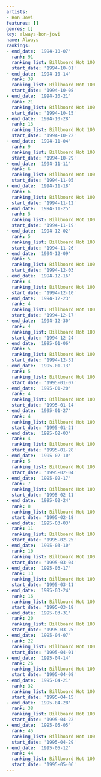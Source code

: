 ```yaml
---
artists:
- Bon Jovi
features: []
genres: []
key: always-bon-jovi
name: Always
rankings:
- end_date: '1994-10-07'
  rank: 91
  ranking_list: Billboard Hot 100
  start_date: '1994-10-01'
- end_date: '1994-10-14'
  rank: 39
  ranking_list: Billboard Hot 100
  start_date: '1994-10-08'
- end_date: '1994-10-21'
  rank: 21
  ranking_list: Billboard Hot 100
  start_date: '1994-10-15'
- end_date: '1994-10-28'
  rank: 13
  ranking_list: Billboard Hot 100
  start_date: '1994-10-22'
- end_date: '1994-11-04'
  rank: 9
  ranking_list: Billboard Hot 100
  start_date: '1994-10-29'
- end_date: '1994-11-11'
  rank: 6
  ranking_list: Billboard Hot 100
  start_date: '1994-11-05'
- end_date: '1994-11-18'
  rank: 6
  ranking_list: Billboard Hot 100
  start_date: '1994-11-12'
- end_date: '1994-11-25'
  rank: 5
  ranking_list: Billboard Hot 100
  start_date: '1994-11-19'
- end_date: '1994-12-02'
  rank: 5
  ranking_list: Billboard Hot 100
  start_date: '1994-11-26'
- end_date: '1994-12-09'
  rank: 5
  ranking_list: Billboard Hot 100
  start_date: '1994-12-03'
- end_date: '1994-12-16'
  rank: 4
  ranking_list: Billboard Hot 100
  start_date: '1994-12-10'
- end_date: '1994-12-23'
  rank: 4
  ranking_list: Billboard Hot 100
  start_date: '1994-12-17'
- end_date: '1994-12-30'
  rank: 4
  ranking_list: Billboard Hot 100
  start_date: '1994-12-24'
- end_date: '1995-01-06'
  rank: 5
  ranking_list: Billboard Hot 100
  start_date: '1994-12-31'
- end_date: '1995-01-13'
  rank: 5
  ranking_list: Billboard Hot 100
  start_date: '1995-01-07'
- end_date: '1995-01-20'
  rank: 4
  ranking_list: Billboard Hot 100
  start_date: '1995-01-14'
- end_date: '1995-01-27'
  rank: 4
  ranking_list: Billboard Hot 100
  start_date: '1995-01-21'
- end_date: '1995-02-03'
  rank: 4
  ranking_list: Billboard Hot 100
  start_date: '1995-01-28'
- end_date: '1995-02-10'
  rank: 5
  ranking_list: Billboard Hot 100
  start_date: '1995-02-04'
- end_date: '1995-02-17'
  rank: 7
  ranking_list: Billboard Hot 100
  start_date: '1995-02-11'
- end_date: '1995-02-24'
  rank: 8
  ranking_list: Billboard Hot 100
  start_date: '1995-02-18'
- end_date: '1995-03-03'
  rank: 11
  ranking_list: Billboard Hot 100
  start_date: '1995-02-25'
- end_date: '1995-03-10'
  rank: 10
  ranking_list: Billboard Hot 100
  start_date: '1995-03-04'
- end_date: '1995-03-17'
  rank: 13
  ranking_list: Billboard Hot 100
  start_date: '1995-03-11'
- end_date: '1995-03-24'
  rank: 16
  ranking_list: Billboard Hot 100
  start_date: '1995-03-18'
- end_date: '1995-03-31'
  rank: 20
  ranking_list: Billboard Hot 100
  start_date: '1995-03-25'
- end_date: '1995-04-07'
  rank: 22
  ranking_list: Billboard Hot 100
  start_date: '1995-04-01'
- end_date: '1995-04-14'
  rank: 26
  ranking_list: Billboard Hot 100
  start_date: '1995-04-08'
- end_date: '1995-04-21'
  rank: 32
  ranking_list: Billboard Hot 100
  start_date: '1995-04-15'
- end_date: '1995-04-28'
  rank: 38
  ranking_list: Billboard Hot 100
  start_date: '1995-04-22'
- end_date: '1995-05-05'
  rank: 45
  ranking_list: Billboard Hot 100
  start_date: '1995-04-29'
- end_date: '1995-05-12'
  rank: 44
  ranking_list: Billboard Hot 100
  start_date: '1995-05-06'
---
```


